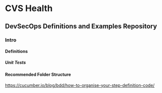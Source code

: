 # CVS Health

## DevSecOps Definitions and Examples Repository

### Intro

#### Definitions

##### Unit Tests

#### Recommended Folder Structure

https://cucumber.io/blog/bdd/how-to-organise-your-step-definition-code/
